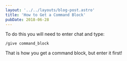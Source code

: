 ```yaml
---
layout: '../../layouts/blog-post.astro'
title: 'How to Get a Command Block'
pubDate: 2018-06-28
---
```


To do this you will need to enter chat and type:

`/give command_block`

That is how you get a command block, but enter it first!
